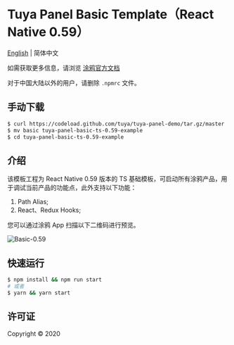 # Tuya Panel Basic Template（React Native 0.59）

[English](./README.md) | 简体中文

如需获取更多信息，请浏览 [涂鸦官方文档](https://docs.tuya.com)

对于中国大陆以外的用户，请删除 `.npmrc` 文件。

## 手动下载

```bash
$ curl https://codeload.github.com/tuya/tuya-panel-demo/tar.gz/master | tar -xz --strip=2 tuya-panel-demo-master/examples/basic-ts-0.59
$ mv basic tuya-panel-basic-ts-0.59-example
$ cd tuya-panel-basic-ts-0.59-example
```

## 介绍

该模板工程为 React Native 0.59 版本的 TS 基础模板，可启动所有涂鸦产品，用于调试当前产品的功能点，此外支持以下功能：

1. Path Alias;
2. React、Redux Hooks;

您可以通过涂鸦 App 扫描以下二维码进行预览。

![Basic-0.59](https://images.tuyacn.com/rms-static/91fab3d0-392d-11eb-8584-77b31b3e78b8-1607415345037.png?tyName=basic-0.59.png)

## 快速运行

```bash
$ npm install && npm run start
# 或者
$ yarn && yarn start
```

## 许可证

Copyright © 2020
